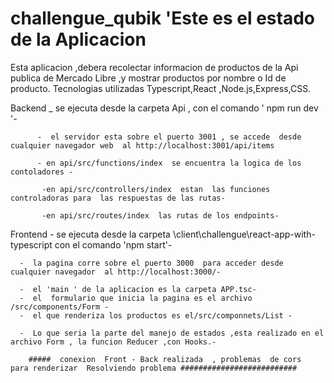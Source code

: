 ﻿# challengue_qubik  'Este es el estado  de la Aplicacion 
 
 Esta aplicacion ,debera  recolectar  informacion de productos de la  Api publica de Mercado Libre ,y mostrar  productos por nombre o Id de producto.
 Tecnologias  utilizadas  Typescript,React ,Node.js,Express,CSS.
 
 Backend _  se  ejecuta desde  la carpeta Api , con el comando ' npm run dev '-
 
          -  el servidor esta sobre el puerto 3001 , se accede  desde cualquier navegador web  al http://localhost:3001/api/items
          
          - en api/src/functions/index  se encuentra la logica de los contoladores -
          
           -en api/src/controllers/index  estan  las funciones controladoras para  las respuestas de las rutas-
           
           -en api/src/routes/index  las rutas de los endpoints-
           
Frontend 
      - se ejecuta  desde la carpeta \client\challengue\react-app-with-typescript  con el comando  'npm start'-
      
      -  la pagina corre sobre el puerto 3000  para acceder desde cualquier navegador  al http://localhost:3000/-
      
      -  el 'main ' de la aplicacion es la carpeta APP.tsc-
      -  el  formulario que inicia la pagina es el archivo  /src/components/Form -
      -  el que renderiza los productos es el/src/componnets/List -
        
      -  Lo que seria la parte del manejo de estados ,esta realizado en el archivo Form , la funcion Reducer ,con Hooks.-
        
        #####  conexion  Front - Back realizada  , problemas  de cors  para renderizar  Resolviendo problema ##########################



           
